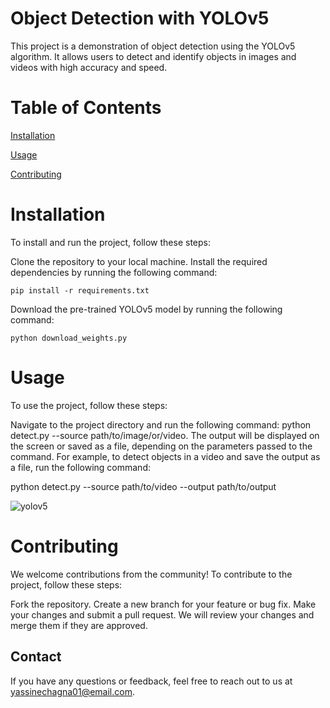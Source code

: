 # Object Detection with YOLOv5
This project is a demonstration of object detection using the YOLOv5 algorithm. It allows users to detect and identify objects in images and videos with high accuracy and speed.

# Table of Contents
[Installation](#Installation)

[Usage](#Usage)

[Contributing](#Contributing)
    
# Installation
To install and run the project, follow these steps:

Clone the repository to your local machine.
Install the required dependencies by running the following command:
```
pip install -r requirements.txt
```
Download the pre-trained YOLOv5 model by running the following command: 
```
python download_weights.py
```

# Usage
To use the project, follow these steps:

Navigate to the project directory and run the following command: python detect.py --source path/to/image/or/video.
The output will be displayed on the screen or saved as a file, depending on the parameters passed to the command.
For example, to detect objects in a video and save the output as a file, run the following command:

python detect.py --source path/to/video --output path/to/output

![yolov5](https://user-images.githubusercontent.com/109078003/232351827-0f8a85db-7a42-4a9c-b15c-785c3acce2e9.png)

# Contributing
We welcome contributions from the community! To contribute to the project, follow these steps:

Fork the repository.
Create a new branch for your feature or bug fix.
Make your changes and submit a pull request.
We will review your changes and merge them if they are approved.

## Contact
If you have any questions or feedback, feel free to reach out to us at yassinechagna01@email.com.
